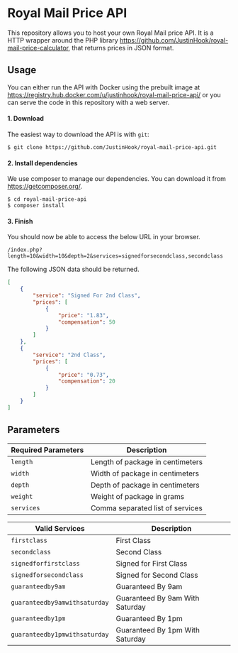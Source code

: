 Royal Mail Price API
===========================
This repository allows you to host your own Royal Mail price API.
It is a HTTP wrapper around the PHP library https://github.com/JustinHook/royal-mail-price-calculator, that returns prices in JSON format.

Usage
-----
You can either run the API with Docker using the prebuilt image at https://registry.hub.docker.com/u/justinhook/royal-mail-price-api/ or you can serve the code in this repository with a web server.

#### 1. Download
The easiest way to download the API is with `git`:

    $ git clone https://github.com/JustinHook/royal-mail-price-api.git
    
#### 2. Install dependencies
We use composer to manage our dependencies. You can download it from https://getcomposer.org/.

    $ cd royal-mail-price-api
    $ composer install

#### 3. Finish
You should now be able to access the below URL in your browser.

    /index.php?length=10&width=10&depth=2&services=signedforsecondclass,secondclass

The following JSON data should be returned.

```json
[
    {
        "service": "Signed For 2nd Class",
        "prices": [
            {
                "price": "1.83",
                "compensation": 50
            }
        ]
    },
    {
        "service": "2nd Class",
        "prices": [
            {
                "price": "0.73",
                "compensation": 20
            }
        ]
    }
]
```

Parameters
-----

Required Parameters  | Description
------------- | -------------
`length`  | Length of package in centimeters
`width`  | Width of package in centimeters
`depth`  | Depth of package in centimeters
`weight` | Weight of package in grams
`services` | Comma separated list of services

Valid Services | Description
------------- | -------------
`firstclass` | First Class
`secondclass` | Second Class
`signedforfirstclass`  | Signed for First Class
`signedforsecondclass` | Signed for Second Class
`guaranteedby9am` | Guaranteed By 9am
`guaranteedby9amwithsaturday` | Guaranteed By 9am With Saturday
`guaranteedby1pm` | Guaranteed By 1pm
`guaranteedby1pmwithsaturday` | Guaranteed By 1pm With Saturday
